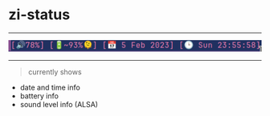 # zi-status
---

<p align="center">
    <img src="assets/showoff.png"/>
</p>

---
> currently shows
 - date and time info
 - battery info
 - sound level info (ALSA)

